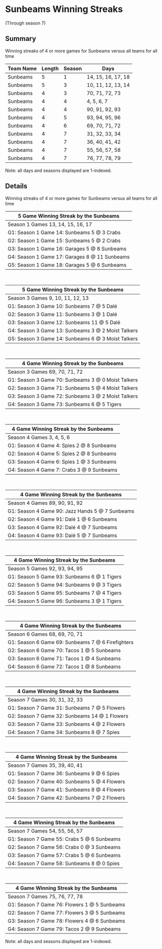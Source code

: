 # Sunbeams Winning Streaks
(Through season 7)
## Summary



Winning streaks of 4 or more games for Sunbeams versus all teams for all time



| Team Name | Length | Season | Days |
| ----- | ----- | ----- | ----- |
| Sunbeams                       | 5          | 1          | 14, 15, 16, 17, 18 |
| Sunbeams                       | 5          | 3          | 10, 11, 12, 13, 14 |
| Sunbeams                       | 4          | 3          | 70, 71, 72, 73 |
| Sunbeams                       | 4          | 4          | 4, 5, 6, 7 |
| Sunbeams                       | 4          | 4          | 90, 91, 92, 93 |
| Sunbeams                       | 4          | 5          | 93, 94, 95, 96 |
| Sunbeams                       | 4          | 6          | 69, 70, 71, 72 |
| Sunbeams                       | 4          | 7          | 31, 32, 33, 34 |
| Sunbeams                       | 4          | 7          | 36, 40, 41, 42 |
| Sunbeams                       | 4          | 7          | 55, 56, 57, 58 |
| Sunbeams                       | 4          | 7          | 76, 77, 78, 79 |




Note: all days and seasons displayed are 1-indexed.

## Details


Winning streaks of 4 or more games for Sunbeams versus all teams for all time

| 5 Game Winning Streak by the Sunbeams |
| ----- |
| Season 1 Games 13, 14, 15, 16, 17 |
| G1: Season 1 Game 14: Sunbeams 5  @  3 Crabs |
| G2: Season 1 Game 15: Sunbeams 5  @  2 Crabs |
| G3: Season 1 Game 16: Garages 5  @  8 Sunbeams |
| G4: Season 1 Game 17: Garages 8  @ 11 Sunbeams |
| G5: Season 1 Game 18: Garages 5  @  6 Sunbeams |

<br />

| 5 Game Winning Streak by the Sunbeams |
| ----- |
| Season 3 Games 9, 10, 11, 12, 13 |
| G1: Season 3 Game 10: Sunbeams 7  @  5 Dalé |
| G2: Season 3 Game 11: Sunbeams 3  @  1 Dalé |
| G3: Season 3 Game 12: Sunbeams 11 @  5 Dalé |
| G4: Season 3 Game 13: Sunbeams 3  @  2 Moist Talkers |
| G5: Season 3 Game 14: Sunbeams 6  @  3 Moist Talkers |

<br />

| 4 Game Winning Streak by the Sunbeams |
| ----- |
| Season 3 Games 69, 70, 71, 72 |
| G1: Season 3 Game 70: Sunbeams 3  @  0 Moist Talkers |
| G2: Season 3 Game 71: Sunbeams 5  @  4 Moist Talkers |
| G3: Season 3 Game 72: Sunbeams 3  @  2 Moist Talkers |
| G4: Season 3 Game 73: Sunbeams 6  @  5 Tigers |

<br />

| 4 Game Winning Streak by the Sunbeams |
| ----- |
| Season 4 Games 3, 4, 5, 6 |
| G1: Season 4 Game 4: Spies 2  @  8 Sunbeams |
| G2: Season 4 Game 5: Spies 2  @  8 Sunbeams |
| G3: Season 4 Game 6: Spies 1  @  3 Sunbeams |
| G4: Season 4 Game 7: Crabs 3  @  9 Sunbeams |

<br />

| 4 Game Winning Streak by the Sunbeams |
| ----- |
| Season 4 Games 89, 90, 91, 92 |
| G1: Season 4 Game 90: Jazz Hands 5  @  7 Sunbeams |
| G2: Season 4 Game 91: Dalé 1  @  6 Sunbeams |
| G3: Season 4 Game 92: Dalé 4  @  7 Sunbeams |
| G4: Season 4 Game 93: Dalé 5  @  7 Sunbeams |

<br />

| 4 Game Winning Streak by the Sunbeams |
| ----- |
| Season 5 Games 92, 93, 94, 95 |
| G1: Season 5 Game 93: Sunbeams 6  @  1 Tigers |
| G2: Season 5 Game 94: Sunbeams 9  @  3 Tigers |
| G3: Season 5 Game 95: Sunbeams 7  @  4 Tigers |
| G4: Season 5 Game 96: Sunbeams 3  @  1 Tigers |

<br />

| 4 Game Winning Streak by the Sunbeams |
| ----- |
| Season 6 Games 68, 69, 70, 71 |
| G1: Season 6 Game 69: Sunbeams 7  @  6 Firefighters |
| G2: Season 6 Game 70: Tacos 1  @  5 Sunbeams |
| G3: Season 6 Game 71: Tacos 1  @  4 Sunbeams |
| G4: Season 6 Game 72: Tacos 1  @  8 Sunbeams |

<br />

| 4 Game Winning Streak by the Sunbeams |
| ----- |
| Season 7 Games 30, 31, 32, 33 |
| G1: Season 7 Game 31: Sunbeams 7  @  5 Flowers |
| G2: Season 7 Game 32: Sunbeams 14 @  1 Flowers |
| G3: Season 7 Game 33: Sunbeams 4  @  2 Flowers |
| G4: Season 7 Game 34: Sunbeams 8  @  7 Spies |

<br />

| 4 Game Winning Streak by the Sunbeams |
| ----- |
| Season 7 Games 35, 39, 40, 41 |
| G1: Season 7 Game 36: Sunbeams 9  @  6 Spies |
| G2: Season 7 Game 40: Sunbeams 5  @  4 Flowers |
| G3: Season 7 Game 41: Sunbeams 8  @  4 Flowers |
| G4: Season 7 Game 42: Sunbeams 7  @  2 Flowers |

<br />

| 4 Game Winning Streak by the Sunbeams |
| ----- |
| Season 7 Games 54, 55, 56, 57 |
| G1: Season 7 Game 55: Crabs 5  @  6 Sunbeams |
| G2: Season 7 Game 56: Crabs 0  @  3 Sunbeams |
| G3: Season 7 Game 57: Crabs 5  @  6 Sunbeams |
| G4: Season 7 Game 58: Sunbeams 8  @  0 Spies |

<br />

| 4 Game Winning Streak by the Sunbeams |
| ----- |
| Season 7 Games 75, 76, 77, 78 |
| G1: Season 7 Game 76: Flowers 1  @  5 Sunbeams |
| G2: Season 7 Game 77: Flowers 3  @  5 Sunbeams |
| G3: Season 7 Game 78: Flowers 4  @  6 Sunbeams |
| G4: Season 7 Game 79: Tacos 2  @  9 Sunbeams |



Note: all days and seasons displayed are 1-indexed.

